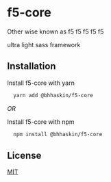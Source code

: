# f5-core
Other wise known as f5 f5 f5 f5 f5

ultra light sass framework
## Installation

Install f5-core with yarn

```bash
  yarn add @bhhaskin/f5-core
```
    
_OR_

Install f5-core with npm

```bash
  npm install @bhhaskin/f5-core
```
    
    
## License

[MIT](https://choosealicense.com/licenses/mit/)

